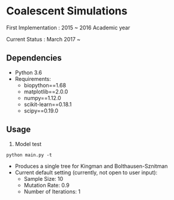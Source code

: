 # Coalescent Simulations
First Implementation : 2015 ~ 2016 Academic year

Current Status : March 2017 ~

## Dependencies

* Python 3.6
* Requirements:
  * biopython==1.68
  * matplotlib==2.0.0
  * numpy==1.12.0
  * scikit-learn==0.18.1
  * scipy==0.19.0

## Usage
1. Model test

```
python main.py -t
```


* Produces a single tree for Kingman and Bolthausen-Sznitman
* Current default setting (currently, not open to user input):
  * Sample Size: 10
  * Mutation Rate: 0.9
  * Number of Iterations: 1
